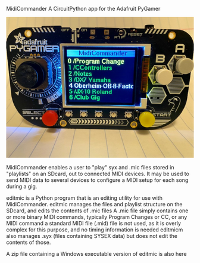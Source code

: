 MidiCommander
A CircuitPython app for the Adafruit PyGamer

![Midicommander on PyGamer](MidiCommander3.jpg)

MidiCommander enables a user to "play" syx and .mic files stored in "playlists" on an SDcard, out to connected MIDI devices.
It may be used to send MIDI data to several devices to configure a MIDI setup for each song during a gig.

editmic is a Python program that is an editing utility for use with MidiCommander.
editmic manages the files and playlist structure on the SDcard, and edits the contents of .mic files
A .mic file simply contains one or more binary MIDI commands, typically Program Changes or CC, or any MIDI command
a standard MIDI file (.mid) file is not used, as it is overly complex for this purpose, and no timing information is needed
editmicm also manages .syx (files containing SYSEX data) but does not edit the contents of those.

A zip file containing a Windows executable version of editmic is also here

